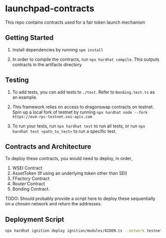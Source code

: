 # launchpad-contracts

This repo contains contracts used for a fair token launch mechanism

## Getting Started

1. Install dependencies by running `npm install`

2. In order to compile the contracts, run `npx hardhat compile`. This outputs contracts in the artifacts directory

## Testing

1. To add tests, you can add tests to `./test`. Refer to `Bonding.test.ts` as an example.

2. This framework relies on access to dragonswap contracts on testnet. Spin up a local fork of testnet by running `npx hardhat node --fork https://evm-rpc-testnet.sei-apis.com`

3. To run your tests, run `npx hardhat test` to run all tests, or run `npx hardhat test <path_to_test>` to run a specific test.

## Contracts and Architecture

To deploy these contracts, you would need to deploy, in order,

1. WSEI Contract
2. AssetToken (If using an underlying token other than SEI)
3. FFactory Contract
4. Router Contract
5. Bonding Contract.

TODO: Should probably provide a script here to deploy these sequentially on a chosen network and return the addresses.

## Deployment Script

```bash
npx hardhat ignition deploy ignition/modules/AIDEN.ts --network testnet
```
